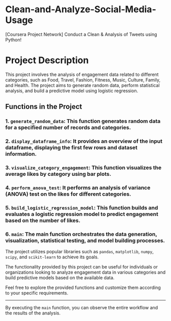 # Clean-and-Analyze-Social-Media-Usage
[Coursera Project Network] Conduct a Clean &amp; Analysis of Tweets using Python!
# Project Description

This project involves the analysis of engagement data related to different categories, such as Food, Travel, Fashion, Fitness, Music, Culture, Family, and Health. The project aims to generate random data, perform statistical analysis, and build a predictive model using logistic regression.

## Functions in the Project

### 1. `generate_random_data`: This function generates random data for a specified number of records and categories.

### 2. `display_dataframe_info`: It provides an overview of the input dataframe, displaying the first few rows and dataset information.

### 3. `visualize_category_engagement`: This function visualizes the average likes by category using bar plots.

### 4. `perform_anova_test`: It performs an analysis of variance (ANOVA) test on the likes for different categories.

### 5. `build_logistic_regression_model`: This function builds and evaluates a logistic regression model to predict engagement based on the number of likes.

### 6. `main`: The main function orchestrates the data generation, visualization, statistical testing, and model building processes.

The project utilizes popular libraries such as `pandas`, `matplotlib`, `numpy`, `scipy`, and `scikit-learn` to achieve its goals.

The functionality provided by this project can be useful for individuals or organizations looking to analyze engagement data in various categories and build predictive models based on the available data.

Feel free to explore the provided functions and customize them according to your specific requirements.

---

By executing the `main` function, you can observe the entire workflow and the results of the analysis.
